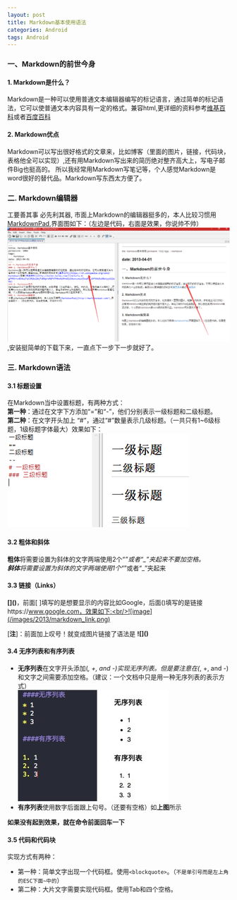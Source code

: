 ```yaml
---
layout: post
title: Markdown基本使用语法
categories: Android
tags: Android
---
```

### 一、Markdown的前世今身

#### 1. Markdown是什么？
Markdown是一种可以使用普通文本编辑器编写的标记语言，通过简单的标记语法，它可以使普通文本内容具有一定的格式。兼容html,更详细的资料参考[维基百科](https://zh.wikipedia.org/wiki/Markdown)或者[百度百科](http://baike.baidu.com/link?url=-0-g7MR3rtx854uyFqroR2bi24jTdBXproRQFKTM6w419fnWIi54uxccmlwCSuqPE_dVFK4dSuO8otyyU12oBq)

#### 2. Markdown优点
Markdown可以写出很好格式的文章来，比如博客（里面的图片，链接，代码块，表格他全可以实现）,还有用Markdown写出来的简历绝对整齐高大上，写电子邮件Big也挺高的。 所以我经常用Markdown写笔记等，个人感觉Markdown是word很好的替代品。Markdown写东西太方便了。

### 二. Markdown编辑器
工要善其事 必先利其器, 市面上Markdown的编辑器挺多的，本人比较习惯用[MarkdownPad](http://markdownpad.com/),界面图如下：（左边是代码，右面是效果，你说帅不帅）![image](/images/2013/markdown_show_layout.png),安装挺简单的下载下来，一直点下一步下一步就好了。

### 三. Markdown语法

#### 3.1 标题设置
在Markdown当中设置标题，有两种方式：<br/>
**第一种**：通过在文字下方添加“=”和“-”，他们分别表示一级标题和二级标题。<br/>
**第二种**：在文字开头加上 “#”，通过“#”数量表示几级标题。（一共只有1~6级标题，1级标题字体最大）效果如下：<br/>
![image](/images/2013/markdown_title.png)

#### 3.2 粗体和斜体
**粗体**将需要设置为斜体的文字两端使用2个“*”或者“_”夹起来不要加空格。<br/>
**斜体**将需要设置为斜体的文字两端使用1个“*”或者“_”夹起来

#### 3.3 链接（Links）
**\[\]\(\)**，前面[ ]填写的是想要显示的内容比如Google，后面()填写的是链接https://www.google.com，效果如下:<br/>![image](/images/2013/markdown_link.png)<br/>

 [**注**]：前面加上叹号！就变成图片链接了语法是 **\!\[\]\(\)**
#### 3.4 无序列表和有序列表
 + **无序列表**在文字开头添加(*, +, and -)实现无序列表。但是要注意在(*, +, and -)和文字之间需要添加空格。（建议：一个文档中只是用一种无序列表的表示方式）<br>
![image](/images/2013/markdown_line.png)
+ **有序列表**使用数字后面跟上句号。（还要有空格）如**上图**所示

**如果没有起到效果，就在命令前面回车一下**

#### 3.5 代码和代码块
实现方式有两种：<br>

+ 第一种：简单文字出现一个代码框。使用`<blockquote>`。（`不是单引号而是左上角的ESC下面~中的`）
+ 第二种：大片文字需要实现代码框。使用Tab和四个空格。





 
